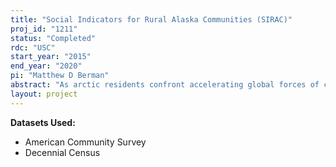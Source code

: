 ```yaml
---
title: "Social Indicators for Rural Alaska Communities (SIRAC)"
proj_id: "1211"
status: "Completed"
rdc: "USC"
start_year: "2015"
end_year: "2020"
pi: "Matthew D Berman"
abstract: "As arctic residents confront accelerating global forces of change, researchers and decision makers face a huge loss of information on adaptation and social outcomes. For instance, have social and economic conditions for Alaska Natives living in a given community changed since 2000? Do current conditions differ from one community or small region to another? During the past several decades, such questions could be answered by using the published Census Bureau statistics derived from the decennial Census long form survey. Unfortunately, the first American Community Survey (ACS) results published in late 2010 for rural Alaska communities exhibit a large downgrade in reliability compared to decennial Census data. Margins of error for many indicators are so high that conditions in one rural Alaska Census Area, let alone community, often cannot be distinguished statistically from those in another. This project meets this critical emerging information need by developing a set of statistically more robust social indicators for rural Alaska communities from the ACS and other sources. It takes advantage of the increased statistical power of the new indicators to test hypotheses about spatial differences and recent change in arctic social conditions that cannot be tested reliably with the published figures. The project will provide estimates and analysis to improve ACS estimates, reproducible methods for updating the indicator set periodically as new data became available over time, and recommendations for highest priority collection of new observations."
layout: project
---
```


**Datasets Used:**

  - American Community Survey 
  - Decennial Census 

